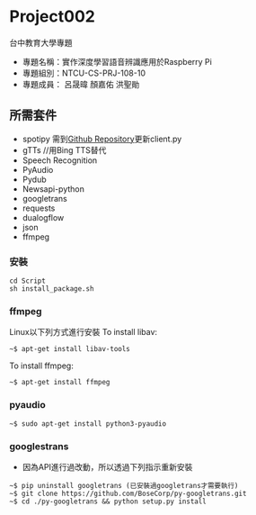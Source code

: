 # Project002
台中教育大學專題
- 專題名稱：實作深度學習語音辨識應用於Raspberry Pi
- 專題組別：NTCU-CS-PRJ-108-10
- 專題成員： 呂晟暐 顏嘉佑 洪聖勛

## 所需套件
- spotipy 需到[Github Repository](https://github.com/plamere/spotipy)更新client.py
- gTTs //用Bing TTS替代
- Speech Recognition
- PyAudio
- Pydub
- Newsapi-python
- googletrans
- requests
- dualogflow
- json
- ffmpeg

### 安裝
```shell
cd Script
sh install_package.sh
```
### ffmpeg
Linux以下列方式進行安裝
To install libav:
``` shell       
~$ apt-get install libav-tools
```
To install ffmpeg:       
```shell
~$ apt-get install ffmpeg
```
### pyaudio
```shell
~$ sudo apt-get install python3-pyaudio 
```
### googlestrans
- 因為API進行過改動，所以透過下列指示重新安裝
```shell
~$ pip uninstall googletrans (已安裝過googletrans才需要執行)
~$ git clone https://github.com/BoseCorp/py-googletrans.git
~$ cd ./py-googletrans && python setup.py install
```


